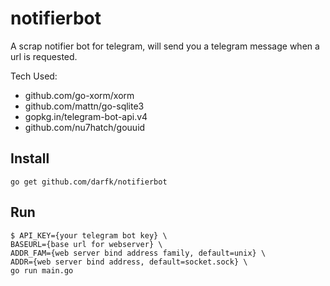 notifierbot
===

A scrap notifier bot for telegram, will send you a telegram message when a url is requested.

Tech Used:

- github.com/go-xorm/xorm
- github.com/mattn/go-sqlite3
- gopkg.in/telegram-bot-api.v4
- github.com/nu7hatch/gouuid

Install
---

    go get github.com/darfk/notifierbot

Run
---

    $ API_KEY={your telegram bot key} \
    BASEURL={base url for webserver} \
    ADDR_FAM={web server bind address family, default=unix} \
    ADDR={web server bind address, default=socket.sock} \
    go run main.go

